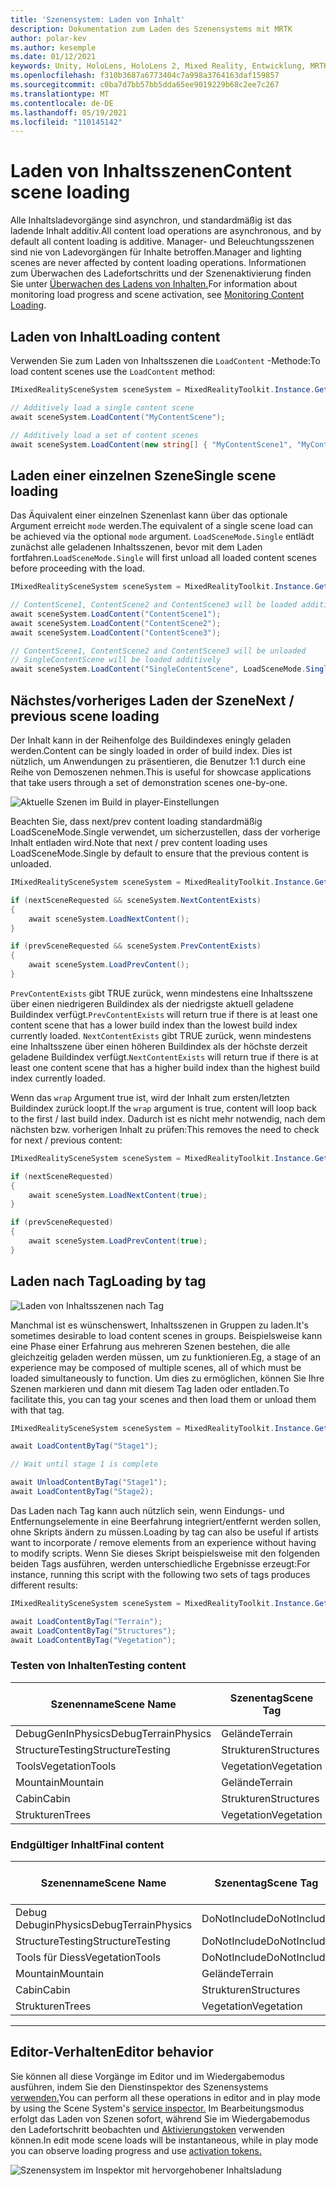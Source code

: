 ```yaml
---
title: 'Szenensystem: Laden von Inhalt'
description: Dokumentation zum Laden des Szenensystems mit MRTK
author: polar-kev
ms.author: kesemple
ms.date: 01/12/2021
keywords: Unity, HoloLens, HoloLens 2, Mixed Reality, Entwicklung, MRTK,
ms.openlocfilehash: f310b3687a6773404c7a998a3764163daf159857
ms.sourcegitcommit: c0ba7d7bb57bb5dda65ee9019229b68c2ee7c267
ms.translationtype: MT
ms.contentlocale: de-DE
ms.lasthandoff: 05/19/2021
ms.locfileid: "110145142"
---
```

# <a name="content-scene-loading"></a><span data-ttu-id="09645-104">Laden von Inhaltsszenen</span><span class="sxs-lookup"><span data-stu-id="09645-104">Content scene loading</span></span>

<span data-ttu-id="09645-105">Alle Inhaltsladevorgänge sind asynchron, und standardmäßig ist das ladende Inhalt additiv.</span><span class="sxs-lookup"><span data-stu-id="09645-105">All content load operations are asynchronous, and by default all content loading is additive.</span></span> <span data-ttu-id="09645-106">Manager- und Beleuchtungsszenen sind nie von Ladevorgängen für Inhalte betroffen.</span><span class="sxs-lookup"><span data-stu-id="09645-106">Manager and lighting scenes are never affected by content loading operations.</span></span> <span data-ttu-id="09645-107">Informationen zum Überwachen des Ladefortschritts und der Szenenaktivierung finden Sie unter [Überwachen des Ladens von Inhalten.](scene-system-load-progress.md)</span><span class="sxs-lookup"><span data-stu-id="09645-107">For information about monitoring load progress and scene activation, see [Monitoring Content Loading](scene-system-load-progress.md).</span></span>

## <a name="loading-content"></a><span data-ttu-id="09645-108">Laden von Inhalt</span><span class="sxs-lookup"><span data-stu-id="09645-108">Loading content</span></span>

<span data-ttu-id="09645-109">Verwenden Sie zum Laden von Inhaltsszenen die `LoadContent` -Methode:</span><span class="sxs-lookup"><span data-stu-id="09645-109">To load content scenes use the `LoadContent` method:</span></span>

```c#
IMixedRealitySceneSystem sceneSystem = MixedRealityToolkit.Instance.GetService<IMixedRealitySceneSystem>();

// Additively load a single content scene
await sceneSystem.LoadContent("MyContentScene");

// Additively load a set of content scenes
await sceneSystem.LoadContent(new string[] { "MyContentScene1", "MyContentScene2", "MyContentScene3" });
```

## <a name="single-scene-loading"></a><span data-ttu-id="09645-110">Laden einer einzelnen Szene</span><span class="sxs-lookup"><span data-stu-id="09645-110">Single scene loading</span></span>

<span data-ttu-id="09645-111">Das Äquivalent einer einzelnen Szenenlast kann über das optionale Argument erreicht `mode` werden.</span><span class="sxs-lookup"><span data-stu-id="09645-111">The equivalent of a single scene load can be achieved via the optional `mode` argument.</span></span> <span data-ttu-id="09645-112">`LoadSceneMode.Single` entlädt zunächst alle geladenen Inhaltsszenen, bevor mit dem Laden fortfahren.</span><span class="sxs-lookup"><span data-stu-id="09645-112">`LoadSceneMode.Single` will first unload all loaded content scenes before proceeding with the load.</span></span>

```c#
IMixedRealitySceneSystem sceneSystem = MixedRealityToolkit.Instance.GetService<IMixedRealitySceneSystem>();

// ContentScene1, ContentScene2 and ContentScene3 will be loaded additively
await sceneSystem.LoadContent("ContentScene1");
await sceneSystem.LoadContent("ContentScene2");
await sceneSystem.LoadContent("ContentScene3");

// ContentScene1, ContentScene2 and ContentScene3 will be unloaded
// SingleContentScene will be loaded additively
await sceneSystem.LoadContent("SingleContentScene", LoadSceneMode.Single);
```

## <a name="next--previous-scene-loading"></a><span data-ttu-id="09645-113">Nächstes/vorheriges Laden der Szene</span><span class="sxs-lookup"><span data-stu-id="09645-113">Next / previous scene loading</span></span>

<span data-ttu-id="09645-114">Der Inhalt kann in der Reihenfolge des Buildindexes eningly geladen werden.</span><span class="sxs-lookup"><span data-stu-id="09645-114">Content can be singly loaded in order of build index.</span></span> <span data-ttu-id="09645-115">Dies ist nützlich, um Anwendungen zu präsentieren, die Benutzer 1:1 durch eine Reihe von Demoszenen nehmen.</span><span class="sxs-lookup"><span data-stu-id="09645-115">This is useful for showcase applications that take users through a set of demonstration scenes one-by-one.</span></span>

![Aktuelle Szenen im Build in player-Einstellungen](../images/scene-system/MRTK_SceneSystemBuildSettings.png)

<span data-ttu-id="09645-117">Beachten Sie, dass next/prev content loading standardmäßig LoadSceneMode.Single verwendet, um sicherzustellen, dass der vorherige Inhalt entladen wird.</span><span class="sxs-lookup"><span data-stu-id="09645-117">Note that next / prev content loading uses LoadSceneMode.Single by default to ensure that the previous content is unloaded.</span></span>

```c#
IMixedRealitySceneSystem sceneSystem = MixedRealityToolkit.Instance.GetService<IMixedRealitySceneSystem>();

if (nextSceneRequested && sceneSystem.NextContentExists)
{
    await sceneSystem.LoadNextContent();
}

if (prevSceneRequested && sceneSystem.PrevContentExists)
{
    await sceneSystem.LoadPrevContent();
}
```

<span data-ttu-id="09645-118">`PrevContentExists` gibt TRUE zurück, wenn mindestens eine Inhaltsszene über einen niedrigeren Buildindex als der niedrigste aktuell geladene Buildindex verfügt.</span><span class="sxs-lookup"><span data-stu-id="09645-118">`PrevContentExists` will return true if there is at least one content scene that has a lower build index than the lowest build index currently loaded.</span></span> <span data-ttu-id="09645-119">`NextContentExists` gibt TRUE zurück, wenn mindestens eine Inhaltsszene über einen höheren Buildindex als der höchste derzeit geladene Buildindex verfügt.</span><span class="sxs-lookup"><span data-stu-id="09645-119">`NextContentExists` will return true if there is at least one content scene that has a higher build index than the highest build index currently loaded.</span></span>

<span data-ttu-id="09645-120">Wenn das `wrap` Argument true ist, wird der Inhalt zum ersten/letzten Buildindex zurück loopt.</span><span class="sxs-lookup"><span data-stu-id="09645-120">If the `wrap` argument is true, content will loop back to the first / last build index.</span></span> <span data-ttu-id="09645-121">Dadurch ist es nicht mehr notwendig, nach dem nächsten bzw. vorherigen Inhalt zu prüfen:</span><span class="sxs-lookup"><span data-stu-id="09645-121">This removes the need to check for next / previous content:</span></span>

```c#
IMixedRealitySceneSystem sceneSystem = MixedRealityToolkit.Instance.GetService<IMixedRealitySceneSystem>();

if (nextSceneRequested)
{
    await sceneSystem.LoadNextContent(true);
}

if (prevSceneRequested)
{
    await sceneSystem.LoadPrevContent(true);
}
```

## <a name="loading-by-tag"></a><span data-ttu-id="09645-122">Laden nach Tag</span><span class="sxs-lookup"><span data-stu-id="09645-122">Loading by tag</span></span>

![Laden von Inhaltsszenen nach Tag](../images/scene-system/MRTK_SceneSystemLoadingByTag.png)

<span data-ttu-id="09645-124">Manchmal ist es wünschenswert, Inhaltsszenen in Gruppen zu laden.</span><span class="sxs-lookup"><span data-stu-id="09645-124">It's sometimes desirable to load content scenes in groups.</span></span> <span data-ttu-id="09645-125">Beispielsweise kann eine Phase einer Erfahrung aus mehreren Szenen bestehen, die alle gleichzeitig geladen werden müssen, um zu funktionieren.</span><span class="sxs-lookup"><span data-stu-id="09645-125">Eg, a stage of an experience may be composed of multiple scenes, all of which must be loaded simultaneously to function.</span></span> <span data-ttu-id="09645-126">Um dies zu ermöglichen, können Sie Ihre Szenen markieren und dann mit diesem Tag laden oder entladen.</span><span class="sxs-lookup"><span data-stu-id="09645-126">To facilitate this, you can tag your scenes and then load them or unload them with that tag.</span></span>

```c#
IMixedRealitySceneSystem sceneSystem = MixedRealityToolkit.Instance.GetService<IMixedRealitySceneSystem>();

await LoadContentByTag("Stage1");

// Wait until stage 1 is complete

await UnloadContentByTag("Stage1");
await LoadContentByTag("Stage2);
```

<span data-ttu-id="09645-127">Das Laden nach Tag kann auch nützlich sein, wenn Eindungs- und Entfernungselemente in eine Beerfahrung integriert/entfernt werden sollen, ohne Skripts ändern zu müssen.</span><span class="sxs-lookup"><span data-stu-id="09645-127">Loading by tag can also be useful if artists want to incorporate / remove elements from an experience without having to modify scripts.</span></span> <span data-ttu-id="09645-128">Wenn Sie dieses Skript beispielsweise mit den folgenden beiden Tags ausführen, werden unterschiedliche Ergebnisse erzeugt:</span><span class="sxs-lookup"><span data-stu-id="09645-128">For instance, running this script with the following two sets of tags produces different results:</span></span>

```c#
IMixedRealitySceneSystem sceneSystem = MixedRealityToolkit.Instance.GetService<IMixedRealitySceneSystem>();

await LoadContentByTag("Terrain");
await LoadContentByTag("Structures");
await LoadContentByTag("Vegetation");
```

### <a name="testing-content"></a><span data-ttu-id="09645-129">Testen von Inhalten</span><span class="sxs-lookup"><span data-stu-id="09645-129">Testing content</span></span>

<span data-ttu-id="09645-130">Szenenname</span><span class="sxs-lookup"><span data-stu-id="09645-130">Scene Name</span></span> | <span data-ttu-id="09645-131">Szenentag</span><span class="sxs-lookup"><span data-stu-id="09645-131">Scene Tag</span></span> | <span data-ttu-id="09645-132">Vom Skript geladen</span><span class="sxs-lookup"><span data-stu-id="09645-132">Loaded by script</span></span>
---|---|---
<span data-ttu-id="09645-133">DebugGenInPhysics</span><span class="sxs-lookup"><span data-stu-id="09645-133">DebugTerrainPhysics</span></span> | <span data-ttu-id="09645-134">Gelände</span><span class="sxs-lookup"><span data-stu-id="09645-134">Terrain</span></span> | <span data-ttu-id="09645-135">•</span><span class="sxs-lookup"><span data-stu-id="09645-135">•</span></span>
<span data-ttu-id="09645-136">StructureTesting</span><span class="sxs-lookup"><span data-stu-id="09645-136">StructureTesting</span></span> | <span data-ttu-id="09645-137">Strukturen</span><span class="sxs-lookup"><span data-stu-id="09645-137">Structures</span></span> | <span data-ttu-id="09645-138">•</span><span class="sxs-lookup"><span data-stu-id="09645-138">•</span></span>
<span data-ttu-id="09645-139">Tools</span><span class="sxs-lookup"><span data-stu-id="09645-139">VegetationTools</span></span> | <span data-ttu-id="09645-140">Vegetation</span><span class="sxs-lookup"><span data-stu-id="09645-140">Vegetation</span></span> | <span data-ttu-id="09645-141">•</span><span class="sxs-lookup"><span data-stu-id="09645-141">•</span></span>
<span data-ttu-id="09645-142">Mountain</span><span class="sxs-lookup"><span data-stu-id="09645-142">Mountain</span></span> | <span data-ttu-id="09645-143">Gelände</span><span class="sxs-lookup"><span data-stu-id="09645-143">Terrain</span></span> | <span data-ttu-id="09645-144">•</span><span class="sxs-lookup"><span data-stu-id="09645-144">•</span></span>
<span data-ttu-id="09645-145">Cabin</span><span class="sxs-lookup"><span data-stu-id="09645-145">Cabin</span></span> | <span data-ttu-id="09645-146">Strukturen</span><span class="sxs-lookup"><span data-stu-id="09645-146">Structures</span></span> | <span data-ttu-id="09645-147">•</span><span class="sxs-lookup"><span data-stu-id="09645-147">•</span></span>
<span data-ttu-id="09645-148">Strukturen</span><span class="sxs-lookup"><span data-stu-id="09645-148">Trees</span></span> | <span data-ttu-id="09645-149">Vegetation</span><span class="sxs-lookup"><span data-stu-id="09645-149">Vegetation</span></span> | <span data-ttu-id="09645-150">•</span><span class="sxs-lookup"><span data-stu-id="09645-150">•</span></span>

### <a name="final-content"></a><span data-ttu-id="09645-151">Endgültiger Inhalt</span><span class="sxs-lookup"><span data-stu-id="09645-151">Final content</span></span>

<span data-ttu-id="09645-152">Szenenname</span><span class="sxs-lookup"><span data-stu-id="09645-152">Scene Name</span></span> | <span data-ttu-id="09645-153">Szenentag</span><span class="sxs-lookup"><span data-stu-id="09645-153">Scene Tag</span></span> | <span data-ttu-id="09645-154">Von Skript geladen</span><span class="sxs-lookup"><span data-stu-id="09645-154">Loaded by script</span></span>
---|---|---
<span data-ttu-id="09645-155">Debug DebuginPhysics</span><span class="sxs-lookup"><span data-stu-id="09645-155">DebugTerrainPhysics</span></span> | <span data-ttu-id="09645-156">DoNotInclude</span><span class="sxs-lookup"><span data-stu-id="09645-156">DoNotInclude</span></span> |
<span data-ttu-id="09645-157">StructureTesting</span><span class="sxs-lookup"><span data-stu-id="09645-157">StructureTesting</span></span> | <span data-ttu-id="09645-158">DoNotInclude</span><span class="sxs-lookup"><span data-stu-id="09645-158">DoNotInclude</span></span> |
<span data-ttu-id="09645-159">Tools für Diess</span><span class="sxs-lookup"><span data-stu-id="09645-159">VegetationTools</span></span> | <span data-ttu-id="09645-160">DoNotInclude</span><span class="sxs-lookup"><span data-stu-id="09645-160">DoNotInclude</span></span> |
<span data-ttu-id="09645-161">Mountain</span><span class="sxs-lookup"><span data-stu-id="09645-161">Mountain</span></span> | <span data-ttu-id="09645-162">Gelände</span><span class="sxs-lookup"><span data-stu-id="09645-162">Terrain</span></span> | <span data-ttu-id="09645-163">•</span><span class="sxs-lookup"><span data-stu-id="09645-163">•</span></span>
<span data-ttu-id="09645-164">Cabin</span><span class="sxs-lookup"><span data-stu-id="09645-164">Cabin</span></span> | <span data-ttu-id="09645-165">Strukturen</span><span class="sxs-lookup"><span data-stu-id="09645-165">Structures</span></span> | <span data-ttu-id="09645-166">•</span><span class="sxs-lookup"><span data-stu-id="09645-166">•</span></span>
<span data-ttu-id="09645-167">Strukturen</span><span class="sxs-lookup"><span data-stu-id="09645-167">Trees</span></span> | <span data-ttu-id="09645-168">Vegetation</span><span class="sxs-lookup"><span data-stu-id="09645-168">Vegetation</span></span> | <span data-ttu-id="09645-169">•</span><span class="sxs-lookup"><span data-stu-id="09645-169">•</span></span>

---

## <a name="editor-behavior"></a><span data-ttu-id="09645-170">Editor-Verhalten</span><span class="sxs-lookup"><span data-stu-id="09645-170">Editor behavior</span></span>

<span data-ttu-id="09645-171">Sie können all diese Vorgänge im Editor und im Wiedergabemodus ausführen, indem Sie den Dienstinspektor des Szenensystems [verwenden.](../../configuration/mixed-reality-configuration-guide.md#editor-utilities)</span><span class="sxs-lookup"><span data-stu-id="09645-171">You can perform all these operations in editor and in play mode by using the Scene System's [service inspector.](../../configuration/mixed-reality-configuration-guide.md#editor-utilities)</span></span> <span data-ttu-id="09645-172">Im Bearbeitungsmodus erfolgt das Laden von Szenen sofort, während Sie im Wiedergabemodus den Ladefortschritt beobachten und [Aktivierungstoken](scene-system-load-progress.md) verwenden können.</span><span class="sxs-lookup"><span data-stu-id="09645-172">In edit mode scene loads will be instantaneous, while in play mode you can observe loading progress and use [activation tokens.](scene-system-load-progress.md)</span></span>

![Szenensystem im Inspektor mit hervorgehobener Inhaltsladung](../images/scene-system/MRTK_SceneSystemServiceInspector.PNG)
